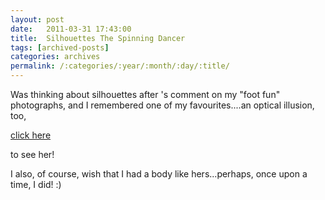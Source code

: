 ```yaml
---
layout: post
date:	2011-03-31 17:43:00
title:  Silhouettes The Spinning Dancer
tags: [archived-posts]
categories: archives
permalink: /:categories/:year/:month/:day/:title/
---
```

Was thinking about silhouettes after <lj user="beast_666">'s comment on my "foot fun" photographs, and I remembered one of my favourites....an optical illusion, too,

<a href="http://en.wikipedia.org/wiki/The_Spinning_Dancer"> click here </a>

to see her!

I also, of course, wish that I had a body like hers...perhaps, once upon a time, I did! :)

